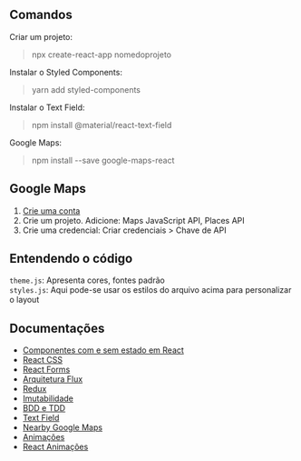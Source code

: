 ## Comandos
Criar um projeto:
>npx create-react-app nomedoprojeto

Instalar o Styled Components:
>yarn add styled-components

Instalar o Text Field:
>npm install @material/react-text-field

Google Maps:
>npm install --save google-maps-react

## Google Maps
1. [Crie uma conta](https://console.cloud.google.com/freetrial/signup/tos?_ga=2.240322819.1629870843.1632164965-1261608310.1632164965&_gac=1.66342444.1632164965.3d533b5d267814fd9aff5a15fa250bd6&pli=1)
2. Crie um projeto. Adicione: Maps JavaScript API, Places API
3. Crie uma credencial: Criar credenciais > Chave de API

## Entendendo o código
`theme.js`: Apresenta cores, fontes padrão <br>
`styles.js`: Aqui pode-se usar os estilos do arquivo acima para personalizar o layout

## Documentações
- [Componentes com e sem estado em React](https://programmingwithmosh.com/javascript/stateful-stateless-components-react/)
- [React CSS](https://www.w3schools.com/react/react_css.asp)
- [React Forms](https://www.w3schools.com/react/react_forms.asp)
- [Arquitetura Flux](https://medium.com/engenharia-arquivei/arquitetura-flux-26a419871ade)
- [Redux](https://redux.js.org/)
- [Imutabilidade](https://blog.rocketseat.com.br/tornando-o-estado-do-redux-imutavel/)
- [BDD e TDD](https://portal.gitnation.org/contents/bdd-and-tdd-in-react)
- [Text Field](https://www.npmjs.com/package/@material/react-text-field)
- [Nearby Google Maps](https://developers.google.com/maps/documentation/javascript/places)
- [Animações](https://lottiefiles.com/)
- [React Animações](https://www.npmjs.com/package/react-lottie)
